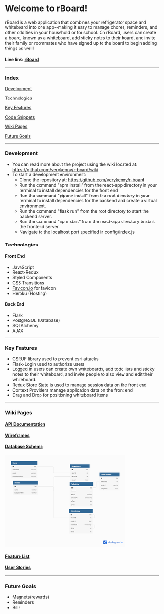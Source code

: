 # Welcome to rBoard!

rBoard is a web application that combines your refrigerator space and whiteboard into one app--making it easy to manage chores, reminders, and other oddities in your household or for school. On rBoard, users can create a board, known as a whiteboard, add sticky notes to their board, and invite their family or roommates who have signed up to the board to begin adding things as well!
#### Live link: [rBoard](https://rboard2021.herokuapp.com/home)
***

### Index
[Development](#development)

[Technologies](#technologies)

[Key Features](#key-features)

[Code Snippets](#code-snippets)

[Wiki Pages](#wiki-pages)

[Future Goals](#future-goals)

***
### Development
- You can read more about the project using the wiki located at: https://github.com/verykenny/r-board/wiki
- To start a development environment:
  - Clone the repository at: https://github.com/verykenny/r-board
  - Run the command "npm install" from the react-app directory in your terminal to install dependencies for the front end
  - Run the command "pipenv install" from the root directory in your terminal to install dependencies for the backend and create a virtual environment.
  - Run the command "flask run" from the root directory to start the backend server.
  - Run the command "npm start" from the react-app directory to start the frontend server.
  - Navigate to the localhost port specified in config/index.js

### Technologies
#### Front End
- JavaScript
- React-Redux
- Styled Components
- CSS Transitions
- [Favicon.io](https://favicon.io/) for favicon
- Heroku (Hosting)

#### Back End
- Flask
- PostgreSQL (Database)
- SQLAlchemy
- AJAX

***

### Key Features
- CSRUF library used to prevent csrf attacks
- Flask-Login used to authorize users
- Logged in users can create own whiteboards, add todo lists and sticky notes to their whiteboard, and invite people to also view and edit their whiteboard.
- Redux Store State is used to manage session data on the front end
- Context Providers manage application data on the front end
- Drag and Drop for positioning whiteboard items

***

### Wiki Pages
#### [API Documentation](https://github.com/verykenny/r-board/wiki/API-Route-Documentation)
#### [Wireframes](https://github.com/verykenny/r-board/wiki/Wireframes)
#### [Database Schema](https://github.com/verykenny/r-board/wiki/Database-Schema)
<img src="https://github.com/verykenny/r-board/raw/main/planning/r-board.png" alt="rBoard database schema" height="300">

#### [Feature List](https://github.com/verykenny/r-board/wiki/MVP-Feature-List)
#### [User Stories](https://github.com/verykenny/r-board/wiki/User-Stories)
***

### Future Goals
- Magnets(rewards)
- Reminders
- Bills

